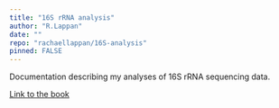 ```yaml
---
title: "16S rRNA analysis"
author: "R.Lappan"
date: ""
repo: "rachaellappan/16S-analysis"
pinned: FALSE
---
```


Documentation describing my analyses of 16S rRNA sequencing data.

[Link to the book](https://rachaellappan.github.io/16S-analysis/)
